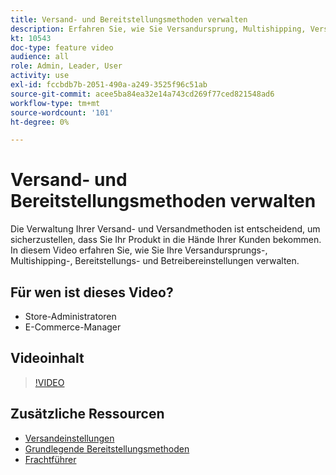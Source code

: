 ```yaml
---
title: Versand- und Bereitstellungsmethoden verwalten
description: Erfahren Sie, wie Sie Versandursprung, Multishipping, Versandgebühr und Anbietereinstellungen für Ihren Commerce-Store konfigurieren.
kt: 10543
doc-type: feature video
audience: all
role: Admin, Leader, User
activity: use
exl-id: fccbdb7b-2051-490a-a249-3525f96c51ab
source-git-commit: acee5ba84ea32e14a743cd269f77ced821548ad6
workflow-type: tm+mt
source-wordcount: '101'
ht-degree: 0%

---
```


# Versand- und Bereitstellungsmethoden verwalten

Die Verwaltung Ihrer Versand- und Versandmethoden ist entscheidend, um sicherzustellen, dass Sie Ihr Produkt in die Hände Ihrer Kunden bekommen. In diesem Video erfahren Sie, wie Sie Ihre Versandursprungs-, Multishipping-, Bereitstellungs- und Betreibereinstellungen verwalten.

## Für wen ist dieses Video?

- Store-Administratoren
- E-Commerce-Manager

## Videoinhalt

>[!VIDEO](https://video.tv.adobe.com/v/343658?quality=12&learn=on)

## Zusätzliche Ressourcen

- [Versandeinstellungen](https://docs.magento.com/user-guide/shipping/shipping-settings.html)
- [Grundlegende Bereitstellungsmethoden](https://docs.magento.com/user-guide/shipping/methods-basic.html)
- [Frachtführer](https://docs.magento.com/user-guide/shipping/carriers.html)

